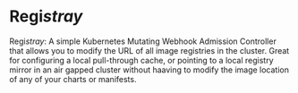 # Regi*stray*
Regi*stray*: A simple Kubernetes Mutating Webhook Admission Controller that allows you to modify the URL of all image registries in the cluster. Great for configuring a local pull-through cache, or pointing to a local registry mirror in an air gapped cluster without haaving to modify the image location of any of your charts or manifests.
